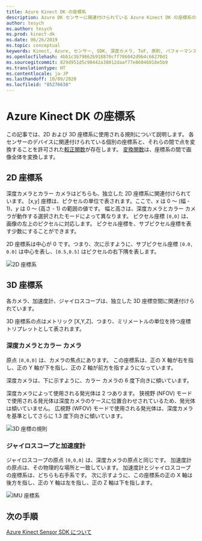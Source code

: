 ```yaml
---
title: Azure Kinect DK の座標系
description: Azure DK センサーに関連付けられている Azure Kinect DK の座標系の説明
author: tesych
ms.author: tesych
ms.prod: kinect-dk
ms.date: 06/26/2019
ms.topic: conceptual
keywords: Kinect, Azure, センサー, SDK, 深度カメラ, ToF, 原則, パフォーマンス, 無効化
ms.openlocfilehash: 4bb1c3b79862b918870cff786042d9b4c66270d1
ms.sourcegitcommit: 829d951d5c90442a38012daaf77e86046018e5b9
ms.translationtype: HT
ms.contentlocale: ja-JP
ms.lasthandoff: 10/09/2020
ms.locfileid: "85276638"
---
```

# <a name="azure-kinect-dk-coordinate-systems"></a>Azure Kinect DK の座標系

この記事では、2D および 3D 座標系に使用される規則について説明します。  各センサーのデバイスに関連付けられている個別の座標系と、それらの間で点を変換することを許可された[較正関数](use-calibration-functions.md)が存在します。 [変換関数](use-image-transformation.md)は、座標系の間で画像全体を変換します。  

## <a name="2d-coordinate-systems"></a>2D 座標系

 深度カメラとカラー カメラはどちらも、独立した 2D 座標系に関連付けられています。 [x,y] 座標は、ピクセルの単位で表されます。ここで、*x* は 0 ～ (幅 - 1)、*y* は 0 ～ (高さ - 1) の範囲の値です。 幅と高さは、深度カメラとカラー カメラが動作する選択されたモードによって異なります。 ピクセル座標 `[0,0]` は、画像の左上のピクセルに対応します。 ピクセル座標を、サブピクセル座標を表す少数にすることができます。

2D 座標系は中心が 0 です。つまり、次に示すように、サブピクセル座標 `[0.0, 0.0]` は中心を表し、`[0.5,0.5]` はピクセルの右下隅を表します。

   ![2D 座標系](./media/concepts/concepts-coordinate-systems/coordinate-systems-sdk-2d-system.png)

## <a name="3d-coordinate-systems"></a>3D 座標系

各カメラ、加速度計、ジャイロスコープは、独立した 3D 座標空間に関連付けられています。

3D 座標系の点はメトリック [X,Y,Z]、つまり、ミリメートルの単位を持つ座標トリプレットとして表されます。

### <a name="depth-and-color-camera"></a>深度カメラとカラー カメラ

原点 `[0,0,0]` は、カメラの焦点にあります。 この座標系は、正の X 軸が右を指し、正の Y 軸が下を指し、正の Z 軸が前方を指すようになっています。

深度カメラは、下に示すように、カラー カメラの 6 度下向きに傾いています。 

深度カメラによって使用される発光体は 2 つあります。 狭視野 (NFOV) モードで使用される発光体は深度カメラのケースに位置合わせされているため、発光体は傾いていません。 広視野 (WFOV) モードで使用される発光体は、深度カメラを基準としてさらに 1.3 度下向きに傾いています。

![3D 座標の規則](./media/concepts/concepts-coordinate-systems/coordinate-systems-camera-features.png)

### <a name="gyroscope-and-accelerometer"></a>ジャイロスコープと加速度計

ジャイロスコープの原点 `[0,0,0]` は、深度カメラの原点と同じです。 加速度計の原点は、その物理的な場所と一致しています。 加速度計とジャイロスコープの座標系は、どちらも右手系です。 次に示すように、この座標系の正の X 軸は後方を指し、正の Y 軸は左を指し、正の Z 軸は下を指します。

![IMU 座標系](./media/concepts/concepts-coordinate-systems/coordinate-systems-gyroscope.png)

## <a name="next-steps"></a>次の手順

[Azure Kinect Sensor SDK について](about-sensor-sdk.md)